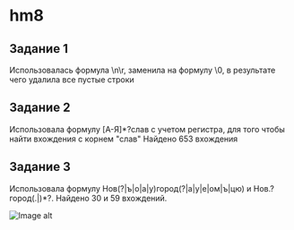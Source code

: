 # hm8
## Задание 1

Использовалась формула \n\r, заменила на формулу \0, в результате чего удалила все пустые строки

## Задание 2
Использовала формулу [А-Я]*?слав с учетом регистра, для того чтобы найти вхождения с корнем "слав" Найдено 653 вхождения 

## Задание 3

Использовала формулу Нов(?|ъ|о|а|у)город(?|а|у|е|ом|ъ|цю) и Нов.?город(.|)*?. Найдено 30 и 59 вхождений. 

![Image alt](https://github.com/{SofiaBezruchko}/{repository}/raw/{branch}/{path}/image.png)
